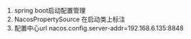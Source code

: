 1. spring boot启动配置管理
2. NacosPropertySource 在启动类上标注
3. 配置中心url
nacos.config.server-addr=192.168.6.135:8848
